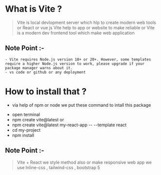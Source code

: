 # What is Vite ?

> Vite is local devlopment server which hlp to create modern web tools or React or vue js
> Vite help to app or website to make reliable or
> Vite is a modern dev frontend tool which make web application

## Note Point :-

    - Vite requires Node.js version 18+ or 20+. However, some templates require a higher Node.js version to work, please upgrade if your package manager warns about it.
    - vs code or github or any deployment

# How to install that ?

- via help of npm or node we put these command to intall this package

* open terminal
* npm create vite@latest
  or
* npm create vite@latest my-react-app -- --template react
* cd my-project
* npm install

## Note Point :-

> Vite + React we style method also or make responsive web app
> we use Inline-css , tailwind-css , bootstrap 5
